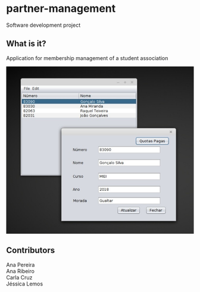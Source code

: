 # partner-management
Software development project

## What is it?
Application for membership management of a student association

![](/img/Application.jpg)

## Contributors
Ana Pereira <br />
Ana Ribeiro <br />
Carla Cruz <br />
Jéssica Lemos <br />
